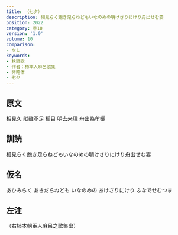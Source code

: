 ```yaml
---
title: （七夕）
description: 相見らく飽き足らねどもいなのめの明けさりにけり舟出せむ妻
position: 2022
category: 巻10
version: '1.0'
volume: 10
comparison:
- なし
keywords:
- 秋雑歌
- 作者：柿本人麻呂歌集
- 非略体
- 七夕
---
```


## 原文

相見久 猒雖不足 稲目 明去来理 舟出為牟攦

## 訓読

相見らく飽き足らねどもいなのめの明けさりにけり舟出せむ妻

## 仮名

あひみらく あきだらねども いなのめの あけさりにけり ふなでせむつま

## 左注

（右柿本朝臣人麻呂之歌集出）
